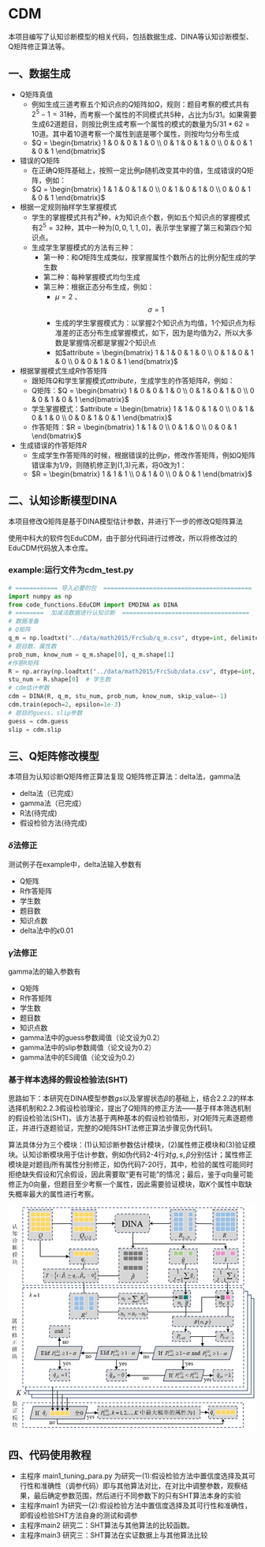 # CDM
本项目编写了认知诊断模型的相关代码，包括数据生成、DINA等认知诊断模型、Q矩阵修正算法等。

## 一、数据生成
- Q矩阵真值
  - 例如生成三道考察五个知识点的$Q$矩阵如$Q$，规则：题目考察的模式共有$2^5-1=31$种，而考察一个属性的不同模式共$5$种，占比为$5/31$。如果需要生成$62$道题目，则按比例生成考察一个属性的模式的数量为$5/31*62=10$道。其中着$10$道考察一个属性到底是哪个属性，则按均匀分布生成
  - $Q = \begin{bmatrix} 1 & 0 & 0 & 1 & 0 \\ 0 & 1 & 0 & 1 & 0 \\ 0 & 0 & 1 & 0 & 1 \end{bmatrix}$
- 错误的Q矩阵 
  - 在正确Q矩阵基础上，按照一定比例$p$随机改变其中的值，生成错误的Q矩阵，例如：
  - $Q = \begin{bmatrix} 1 & 1 & 0 & 1 & 0 \\ 0 & 1 & 0 & 1 & 0 \\ 0 & 0 & 1 & 0 & 1 \end{bmatrix}$
- 根据一定规则抽样学生掌握模式
  - 学生的掌握模式共有$2^k$种，$k$为知识点个数，例如五个知识点的掌握模式有$2^5=32$种，其中一种为$[0,0,1,1,0]$，表示学生掌握了第三和第四个知识点。
  - 生成学生掌握模式的方法有三种：
    - 第一种：和$Q$矩阵生成类似，按掌握属性个数所占的比例分配生成的学生数
    - 第二种：每种掌握模式均匀生成
    - 第三种：根据正态分布生成，例如：
      - $\mu = 2$ 、$$\sigma = 1$$
      - 生成的学生掌握模式为：以掌握2个知识点为均值，1个知识点为标准差的正态分布生成掌握模式，如下，因为是均值为2，所以大多数是掌握情况都是掌握2个知识点
      - 如$attribute = \begin{bmatrix} 1 & 1 & 0 & 1 & 0 \\ 0 & 1 & 0 & 1 & 0 \\ 0 & 0 & 1 & 0 & 1 \end{bmatrix}$
- 根据掌握模式生成$R$作答矩阵
  - 跟矩阵$Q$和学生掌握模式$attribute$，生成学生的作答矩阵$R$，例如：
  - Q矩阵：$Q = \begin{bmatrix} 1 & 0 & 0 & 1 & 0 \\ 0 & 1 & 0 & 1 & 0 \\ 0 & 0 & 1 & 0 & 1 \end{bmatrix}$
  - 学生掌握模式：$attribute = \begin{bmatrix} 1 & 1 & 0 & 1 & 0 \\ 0 & 1 & 0 & 1 & 0 \\ 0 & 0 & 1 & 0 & 1 \end{bmatrix}$
  - 作答矩阵：$R = \begin{bmatrix} 1 & 1 & 0 \\ 0 & 1 & 0 \\ 0 & 0 & 1 \end{bmatrix}$
- 生成错误的作答矩阵$R$
  - 生成学生作答矩阵的时候，根据错误的比例$p$，修改作答矩阵，例如Q矩阵错误率为$1/9$，则随机修正到(1,3)元素，将0改为1：
  - $R = \begin{bmatrix} 1 & 1 & 1 \\ 0 & 1 & 0 \\ 0 & 0 & 1 \end{bmatrix}$

## 二、认知诊断模型DINA

本项目修改Q矩阵是基于DINA模型估计参数，并进行下一步的修改Q矩阵算法

使用中科大的软件包EduCDM，由于部分代码进行过修改，所以将修改过的EduCDM代码放入本仓库。
### example:运行文件为cdm_test.py

```python
# ============ 导入必要的包  ==========================================
import numpy as np
from code_functions.EduCDM import EMDINA as DINA
# ========  加减法数据进行认知诊断  ====================================
# 数据准备
# Q矩阵
q_m = np.loadtxt("../data/math2015/FrcSub/q_m.csv", dtype=int, delimiter=',')  
# 题目数、属性数
prob_num, know_num = q_m.shape[0], q_m.shape[1]  
#作答R矩阵
R = np.array(np.loadtxt("../data/math2015/FrcSub/data.csv", dtype=int, delimiter=','))  
stu_num = R.shape[0]  # 学生数
# cdm估计参数
cdm = DINA(R, q_m, stu_num, prob_num, know_num, skip_value=-1)
cdm.train(epoch=2, epsilon=1e-3)
# 题目的guess、slip参数
guess = cdm.guess
slip = cdm.slip

```

## 三、Q矩阵修改模型

本项目为认知诊断Q矩阵修正算法复现 Q矩阵修正算法：delta法，gamma法
- delta法（已完成）
- gamma法（已完成）
- R法(待完成)
- 假设检验方法(待完成)

### $\delta$法修正

测试例子在example中，delta法输入参数有

- Q矩阵
- R作答矩阵
- 学生数
- 题目数
- 知识点数
- delta法中的$\epsilon0.01$


### $\gamma$法修正


gamma法的输入参数有

- Q矩阵
- R作答矩阵
- 学生数
- 题目数
- 知识点数
- gamma法中的guess参数阈值（论文设为0.2）
- gamma法中的slip参数阈值（论文设为0.2）
- gamma法中的ES阈值（论文设为0.2）

### 基于样本选择的假设检验法(SHT)

思路如下：本研究在DINA模型参数$gs$以及掌握状态$\beta$的基础上，结合2.2.2的样本选择机制和2.2.3假设检验理论，提出了$Q$矩阵的修正方法——基于样本筛选机制的假设检验法(SHT)。该方法基于两种基本的假设检验情形，对$Q$矩阵元素逐题修正，并进行逐题验证，完整的$Q$矩阵SHT法修正算法步骤见伪代码1。

算法具体分为三个模块：(1)认知诊断参数估计模块，(2)属性修正模块和(3)验证模块。认知诊断模块用于估计参数，例如伪代码2-4行对$g,s,\beta$分别估计；属性修正模块是对题目$j$所有属性分别修正，如伪代码7-20行，其中，检验的属性可能同时拒绝缺失假设和冗余假设，因此需要取“更有可能”的情况；最后，鉴于$q$向量可能修正为0向量，但题目至少考察一个属性，因此需要验证模块，取$K$个属性中取缺失概率最大的属性进行考察。

![image-20240605161708503](images\image-20240605161708503.png)



## 四、代码使用教程

- 主程序 main1_tuning_para.py 为研究一(1):假设检验方法中置信度选择及其可行性和准确性（调参代码）即与其他算法对比，在对比中调整参数，观察结果，最后确定参数范围，然后进行不同参数下的只有SHT算法本身的实验
- 主程序main1 为研究一(2):假设检验方法中置信度选择及其可行性和准确性，即假设检验SHT方法自身的测试和调参
- 主程序main2 研究二：SHT算法与其他算法的比较函数。
- 主程序main3 研究三：SHT算法在实证数据上与其他算法比较